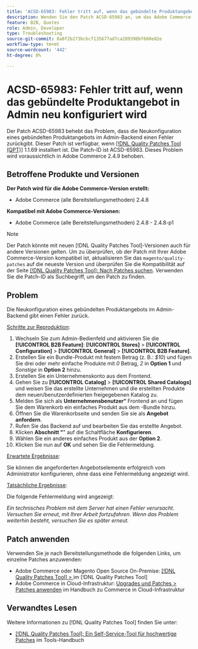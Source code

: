 ```yaml
---
title: 'ACSD-65983: Fehler tritt auf, wenn das gebündelte Produktangebot in Admin neu konfiguriert wird'
description: Wenden Sie den Patch ACSD-65983 an, um das Adobe Commerce-Problem zu beheben, bei dem beim Versuch, ein Bundle-Produkt im Bildschirm [!UICONTROL Sales] > [!UICONTROL Quotes] > [!UICONTROL Edit] im Backend zu konfigurieren, ein Fehler auftritt.
feature: B2B, Quotes
role: Admin, Developer
type: Troubleshooting
source-git-commit: 8a8f2b273bcbcf135677ad7ca289398bf660e02e
workflow-type: tm+mt
source-wordcount: '442'
ht-degree: 0%

---
```



# ACSD-65983: Fehler tritt auf, wenn das gebündelte Produktangebot in Admin neu konfiguriert wird

Der Patch ACSD-65983 behebt das Problem, dass die Neukonfiguration eines gebündelten Produktangebots im Admin-Backend einen Fehler zurückgibt. Dieser Patch ist verfügbar, wenn [[!DNL Quality Patches Tool (QPT)]](/help/tools/quality-patches-tool/quality-patches-tool-to-self-serve-quality-patches.md) 1.1.69 installiert ist. Die Patch-ID ist ACSD-65983. Dieses Problem wird voraussichtlich in Adobe Commerce 2.4.9 behoben.

## Betroffene Produkte und Versionen

**Der Patch wird für die Adobe Commerce-Version erstellt:**

* Adobe Commerce (alle Bereitstellungsmethoden) 2.4.8

**Kompatibel mit Adobe Commerce-Versionen:**

* Adobe Commerce (alle Bereitstellungsmethoden) 2.4.8 - 2.4.8-p1

>[!NOTE]
>
>Der Patch könnte mit neuen [!DNL Quality Patches Tool]-Versionen auch für andere Versionen gelten. Um zu überprüfen, ob der Patch mit Ihrer Adobe Commerce-Version kompatibel ist, aktualisieren Sie das `magento/quality-patches` auf die neueste Version und überprüfen Sie die Kompatibilität auf der Seite [[!DNL Quality Patches Tool]: Nach Patches suchen](https://experienceleague.adobe.com/tools/commerce-quality-patches/index.html?lang=de). Verwenden Sie die Patch-ID als Suchbegriff, um den Patch zu finden.

## Problem

Die Neukonfiguration eines gebündelten Produktangebots im Admin-Backend gibt einen Fehler zurück.

<u>Schritte zur Reproduktion</u>:

1. Wechseln Sie zum Admin-Bedienfeld und aktivieren Sie die **[!UICONTROL B2B Feature]**: **[!UICONTROL Stores]** > **[!UICONTROL Configuration]** > **[!UICONTROL General]** > **[!UICONTROL B2B Feature]**.
1. Erstellen Sie ein Bundle-Produkt mit festem Betrag (z. B.: *$10*) und fügen Sie drei oder mehr einfache Produkte mit *0* Betrag, *2* in **Option 1** und *Sonstige* in **Option 2** hinzu.
1. Erstellen Sie ein Unternehmenskonto aus dem Frontend.
1. Gehen Sie zu **[!UICONTROL Catalog]** > **[!UICONTROL Shared Catalogs]** und weisen Sie das erstellte Unternehmen und die erstellten Produkte dem neuen/benutzerdefinierten freigegebenen Katalog zu.
1. Melden Sie sich als **Unternehmensbenutzer“** Frontend an und fügen Sie dem Warenkorb ein einfaches Produkt aus dem -Bundle hinzu.
1. Öffnen Sie die Warenkorbseite und senden Sie sie als **Angebot anfordern**.
1. Rufen Sie das Backend auf und bearbeiten Sie das erstellte Angebot.
1. Klicken **Abschnitt &quot;**&quot; auf die Schaltfläche **Konfigurieren**.
1. Wählen Sie ein anderes einfaches Produkt aus der **Option 2**.
1. Klicken Sie nun auf **OK** und sehen Sie die Fehlermeldung.

<u>Erwartete Ergebnisse</u>:

Sie können die angeforderten Angebotselemente erfolgreich vom Administrator konfigurieren, ohne dass eine Fehlermeldung angezeigt wird.

<u>Tatsächliche Ergebnisse</u>:

Die folgende Fehlermeldung wird angezeigt:

*Ein technisches Problem mit dem Server hat einen Fehler verursacht. Versuchen Sie erneut, mit Ihrer Arbeit fortzufahren. Wenn das Problem weiterhin besteht, versuchen Sie es später erneut.*

## Patch anwenden

Verwenden Sie je nach Bereitstellungsmethode die folgenden Links, um einzelne Patches anzuwenden:

* Adobe Commerce oder Magento Open Source On-Premise: [[!DNL Quality Patches Tool] > ](/help/tools/quality-patches-tool/usage.md) im [!DNL Quality Patches Tool]
* Adobe Commerce in Cloud-Infrastruktur: [Upgrades und Patches > Patches anwenden](https://experienceleague.adobe.com/docs/commerce-cloud-service/user-guide/develop/upgrade/apply-patches.html?lang=de) im Handbuch zu Commerce in Cloud-Infrastruktur

## Verwandtes Lesen

Weitere Informationen zu [!DNL Quality Patches Tool] finden Sie unter:

* [[!DNL Quality Patches Tool]: Ein Self-Service-Tool für hochwertige Patches](/help/tools/quality-patches-tool/quality-patches-tool-to-self-serve-quality-patches.md) im Tools-Handbuch
